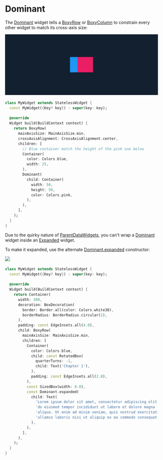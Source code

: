 # Dominant

The [Dominant](https://pub.dev/documentation/boxy/latest/flex/Dominant-class.html) widget tells a [BoxyRow](https://pub.dev/documentation/boxy/latest/flex/BoxyRow-class.html) or [BoxyColumn](https://pub.dev/documentation/boxy/latest/flex/BoxyColumn-class.html) to constrain every other widget to match its cross-axis size:

![](../.gitbook/assets/image.png)

```dart
class MyWidget extends StatelessWidget {
  const MyWidget({Key? key}) : super(key: key);

  @override
  Widget build(BuildContext context) {
    return BoxyRow(
      mainAxisSize: MainAxisSize.min,
      crossAxisAlignment: CrossAxisAlignment.center,
      children: [
        // Blue container match the height of the pink one below
        Container(
          color: Colors.blue,
          width: 25,
        ),
        Dominant(
          child: Container(
            width: 50,
            height: 50,
            color: Colors.pink,
          ),
        ),
      ],
    );
  }
}
```

Due to the quirky nature of [ParentDataWidgets](https://api.flutter.dev/flutter/widgets/ParentDataWidget-class.html), you can't wrap a [Dominant](https://pub.dev/documentation/boxy/latest/flex/Dominant-class.html) widget inside an [Expanded](https://api.flutter.dev/flutter/widgets/Expanded-class.html) widget.

To make it expanded, use the alternate [Dominant.expanded](https://pub.dev/documentation/boxy/latest/flex/Dominant/Dominant.expanded.html) constructor:

![](<../.gitbook/assets/ftest\_nmZYWRSqsy (1).png>)

```dart
class MyWidget extends StatelessWidget {
  const MyWidget({Key? key}) : super(key: key);

  @override
  Widget build(BuildContext context) {
    return Container(
      width: 300,
      decoration: BoxDecoration(
        border: Border.all(color: Colors.white38),
        borderRadius: BorderRadius.circular(2),
      ),
      padding: const EdgeInsets.all(4.0),
      child: BoxyRow(
        mainAxisSize: MainAxisSize.min,
        children: [
          Container(
            color: Colors.blue,
            child: const RotatedBox(
              quarterTurns: -1,
              child: Text('Chapter 1'),
            ),
            padding: const EdgeInsets.all(2.0),
          ),
          const SizedBox(width: 8.0),
          const Dominant.expanded(
            child: Text(
              'Lorem ipsum dolor sit amet, consectetur adipiscing elit, sed '
              'do eiusmod tempor incididunt ut labore et dolore magna '
              'aliqua. Ut enim ad minim veniam, quis nostrud exercitation '
              'ullamco laboris nisi ut aliquip ex ea commodo consequat.',
            ),
          ),
        ],
      ),
    );
  }
}
```
